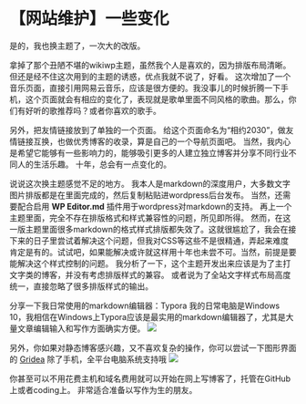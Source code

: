 # 【网站维护】一些变化





是的，我也换主题了，一次大的改版。

拿掉了那个丑陋不堪的wikiwp主题，虽然我个人是喜欢的，因为排版布局清晰。
但还是经不住这次用到的主题的诱惑，优点我就不说了，好看。
这次增加了一个音乐页面，直接引用网易云音乐，应该是很方便的。我没事儿的时候折腾一下手机，这个页面就会有相应的变化了，表现就是歌单里面不同风格的歌曲。那么，你们有好听的歌推荐吗？或者你喜欢的歌手。

另外，把友情链接放到了单独的一个页面。
给这个页面命名为“相约2030”，做友情链接互换，也做优秀博客的收录，算是自己的一个导航页面吧。
当然，我内心是希望它能够有一些影响力的，能够吸引更多的人建立独立博客并分享不同行业不同人的生活乐趣。
十年，总会有一点变化的。

说说这次换主题感觉不足的地方。
我本人是markdown的深度用户，大多数文字图片排版都是在里面完成的，然后复制粘贴进wordpress后台发布。
当然，还需要配合启用 **WP Editor.md** 插件用于wordpress对markdown的支持。
再上一个主题里面，完全不存在排版格式和样式兼容性的问题，所见即所得。
然而，在这一版主题里面很多markdown的格式样式排版都失效了。这就很尴尬了，我会在接下来的日子里尝试着解决这个问题，但我对CSS等这些不是很精通，弄起来难度肯定是有的。试试吧，如果能解决或许就这样用十年也未尝不可。当然，前提是要能解决这个样式控制的问题。
我分析了一下，这个主题开发出来应该是为了主打文字类的博客，并没有考虑排版样式的兼容。
或者说为了全站文字样式布局高度统一，直接忽略了很多排版样式的输出。

分享一下我日常使用的markdown编辑器：Typora
我的日常电脑是Windows 10，我相信在Windows上Typora应该是最实用的markdown编辑器了，尤其是大量文章编辑输入和写作方面确实方便。
![](https://img.1078503.org/imgs/2019/06/7903172912626702.jpg)



另外，你如果对静态博客感兴趣，又不喜欢复杂的操作，你可以尝试一下图形界面的 [Gridea](https://gridea.dev/)
除了手机，全平台电脑系统支持哦
![](https://img.1078503.org/imgs/2019/06/895135837dff8756.png)

你甚至可以不用花费主机和域名费用就可以开始在网上写博客了，托管在GitHub上或者coding上。
非常适合准备以写作为生的朋友。


